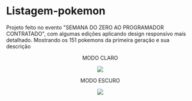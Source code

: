 # Listagem-pokemon
Projeto feito no evento "SEMANA DO ZERO AO PROGRAMADOR CONTRATADO", com algumas edições aplicando design responsivo mais detalhado.
Mostrando os 151 pokemons da primeira geração e sua descrição

<div align="center">
  
  <p> MODO CLARO </p>
  <img src="https://media.discordapp.net/attachments/1098348158184071322/1107858382406287430/image.png?width=1346&height=701">
  
  <p> MODO ESCURO </p>
  <img src="https://media.discordapp.net/attachments/1098348158184071322/1107858470868353045/image.png?width=1339&height=701">
 </div>
